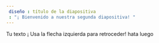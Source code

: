 ```yaml
---
 diseño : título de la diapositiva
 : "¡ Bienvenido a nuestra segunda diapositiva! "
---
```

Tu texto ¡ 
Usa la flecha izquierda para retroceder!
hata luego

